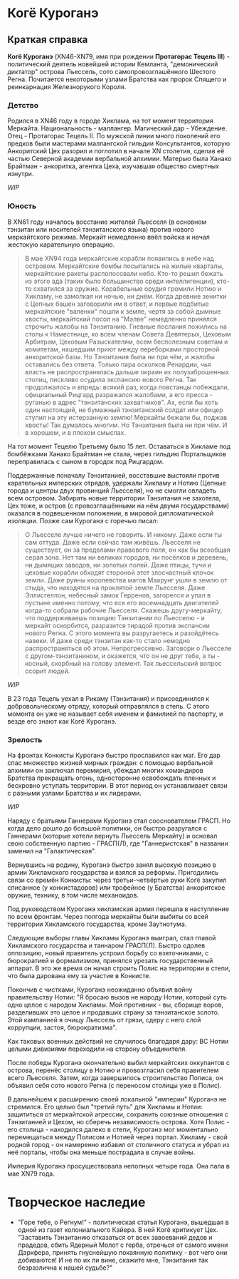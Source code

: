 # Когё Куроганэ
## Краткая справка

**Когё Куроганэ** (XN46-XN79, имя при рождении **Протагорас Тецель III**) - политический деятель новейшей истории Кемланта, "демонический диктатор" острова Льессель, сото самопровозглашённого Шестого Регна. Почитается некоторыми узлами Братства как пророк Спящего и реинкарнация Железнорукого Короля.

### Детство

Родился в XN46 году в городе Хиклама, на тот момент территория Меркайта. Национальность - маллангер. Магический дар - Убеждение. Отец - Протагорас Тецель II. По мужской линии много поколений его предков были мастерами маллангской гильдии Консультантов, которую Анкоритский Цех разорил и поглотил в начале XN столетия, сделав её частью Северной академии вербальной алхимии. Матерью была Ханако Брайтман - анкоритка, агентка Цеха, изучавшая общество смертных изнутри.

*WIP*

### Юность

В XN61 году началось восстание жителей Льесселя (в основном тэнзитан или носителей тэнзитанского языка) против нового меркайтского режима. Меркайт немедленно ввёл войска и начал жестокую карательную операцию.

> В мае XN94 года меркайтские корабли появились в небе над островом. Меркайтские бомбы посыпались на жилые кварталы, меркайтские ракеты располосовали небо. Кто-то решил бежать из этого ада (таких было большинство среди интеллигенции), кто-то схватился за оружие. Корабельные орудия громили Нотию и Хикламу, не замолкая ни ночью, ни днём. Когда древние зенитки с Цепных башен заговорили им в ответ, и первые подбитые меркайтские "валенки" пошли к земле, чертя за собой дымные хвосты, меркайтский посол на "Мэлве" немедленно принялся строчить жалобы на Тэнзитанию. Гневные послания ложились на столы к Наместнице, ко всем членам Совета Девятерых, Цеховым Арбитрам, Цеховым Разыскателям, всем бесполезным советам и комитетам, нашедшим приют между переборками просторной анкоритской базы. Но Тэнзитания была ни при чём, и жалобы оставались без ответа. Только пара осколков Ренардии, чья власть не распространялась дальше окраин их полузаброшенных столиц, пискляво осудила экспансию нового Регна. Так продолжалось и впредь: всякий раз, когда повстанцы побеждали, официальный Рицгард разражался жалобами, а его пресса - руганью в адрес "тэнзитанских захватчиков". Ах, если бы хоть один настоящий, не бумажный тэнзитанский солдат или офицер ступил на эту истерзанную землю! Меркайты бежали бы, поджав хвосты! Так думалось многим. Но Тэнзитания была ни при чём. И в хорошем, и в плохом смыслах.

На тот момент Тецелю Третьему было 15 лет. Оставаться в Хикламе под бомбёжками Ханако Брайтман не стала, через гильдию Портальщиков переправилась с сыном в городок под Рицгардом.

Поддержанные поначалу Тэнзитанией, восставшие выстояли против карательных имперских отрядов, удержали Хикламу и Нотию (Цепные города и центры двух провинций Льесселя), но не смогли овладеть всем островом. Забирать новые территории Тэнзитания не захотела, Цех тоже, и остров (с провозглашёнными на нём двумя государствами) оказался в подвешенном положении, в мировой дипломатической изоляции. Позже сам Куроганэ с горечью писал:

> О Льесселе лучше ничего не говорить. И никому. Даже если ты сам оттуда. Даже если сейчас там живёшь. Льесселя не существует, он за пределами правового поля, он как бы всеобщая серая зона. Нет там ни великих городов, ни посёлков и деревень, ни дымящих заводов, ни золотых полей. Даже птицы, тучи и цеховые корабли обходят стороной этот злосчастный клочок земли. Даже руины королевства магов Маарунг ушли в землю от стыда, что находятся на проклятой земле Льесселя. Даже Эллисгеллон, небесный замок Герренов, загорелся и упал в пустыне именно потому, что все его восемнадцать двигателей когда-то собрали рабочие Льесселя. Скажешь другу-меркайту, что поддерживаешь позицию Тэнзитании по Льесселю - и меркайт оскорбится, разразится тирадой против экспансии нового Регна. С этого момента вы разругаетесь и разойдётесь навеки. И даже среди тэнзитан как-то стало немодно распространяться об этом. Непрогрессивно. Заговори о Льесселе с другом-тэнзитанином, и окажется, что он не друг тебе, а ты - косный, скорбный на голову элемент. Так льессельский вопрос ссорит людей.

*WIP*

В 23 года Тецель уехал в Рикаму (Тэнзитания) и присоединился к добровольческому отряду, который отправлялся в степь. С этого момента он уже не называет себя именем и фамилией по паспорту, и везде его знают как Когё Куроганэ.

### Зрелость

На фронтах Конкисты Куроганэ быстро прославился как маг. Его дар спас множество жизней мирных граждан: с помощью вербальной алхимии он заключал перемирия, убеждал многих командиров Братства прекращать огонь, односторонне освобождать пленных и бескровно уступать территории. В этот период он устанавливает связи с разными узлами Братства и их лидерами.

*WIP*

Наряду с братьями Ганнерами Куроганэ стал сооснователем ГРАСП. Но когда дело дошло до большой политики, он быстро разругался с Ганнерами (которые хотели вернуть Льессель Меркайту) и основал свою собственную партию - ГРАСП(Л), где "Ганнеристская" в названии заменил на "Галактическая".

Вернувшись на родину, Куроганэ быстро занял высокую позицию в армии Хикламского государства и взялся за реформы. Пригодились связи со времён Конкисты: через третьи-четвёртые руки Когё закупил списанное (у конкистадоров) или трофейное (у Братства) анкоритское оружие, технику, в том числе механоидов.

Под руководством Куроганэ хикламская армия перешла в наступление по всем фронтам. Через полгода меркайты были выбиты со всей территории Хикламского государства, кроме Заутнотума.

Следующие выборы главы Хикламы Куроганэ выиграл, стал главой Хикламского государства и таннаром ГРАСП(Л). Быстро одолев оппозицию, новый правитель устроил борьбу со взяточниками, с бюрократией и формализмом, принялся урезать государственный аппарат. В это же время он начал строить Полис на территории в степи, что была дарована ему за участие в Конкисте.

Покончив с чистками, Куроганэ неожиданно объявил войну правительству Нотии: "Я бросаю вызов не народу Нотии, который суть одно целое с народом Хикламы. Мой противник - вы, сборище воров, разделивших это целое и продавших страну за тэнзитанское золото. Этой кампанией я очищу Льессель от грязи, сдеру с него слой коррупции, застоя, бюрократизма".

Как таковых военных действий не случилось благодаря дару: ВС Нотии целыми дивизиями переходили на сторону объединителя.

После победы Куроганэ окончательно выбил меркайтских оккупантов с острова, перенёс столицу в Нотию и провозгласил себя правителем всего Льесселя. Затем, когда завершилось строительство Полиса, он объявил себя сото нового Регна (с переносом столицы уже в Полис).

В дальнейшем к расширению своей локальной "империи" Куроганэ не стремился. Его целью был "третий путь" для Хикламы и Нотии: защититься от меркайтской агрессии, сохранить союзные отношения с Тэнзитанией и Цехом, но сберечь независимость острова. Хотя Полис - его столица - находился далеко в степи, Куроганэ мог моментально перемещаться между Полисом и Нотией через портал. Хикламу - свой родной город - он намеренно избавил от столичного статуса и убрал из неё порталы, чтобы она меньше пострадала в случае войны.

Империя Куроганэ просуществовала неполных четыре года. Она пала в мае XN79 года.

# Творческое наследие

* "Горе тебе, о Регнум!" - политическая статья Куроганэ, вышедшая в одной из газет колониального Кайера. В ней Когё критикует Цех. "Заставить Тэнзитанию отказаться от всех завоеваний дедов и прадедов, сбить Ядерный Молот с герба, отречься от самого имени Даркфера, принять гнуснейшую покаянную политику - вот чего они добиваются! И не по их ли вине, скажите мне, Тэнзитания так безразлична к нашей судьбе?"
